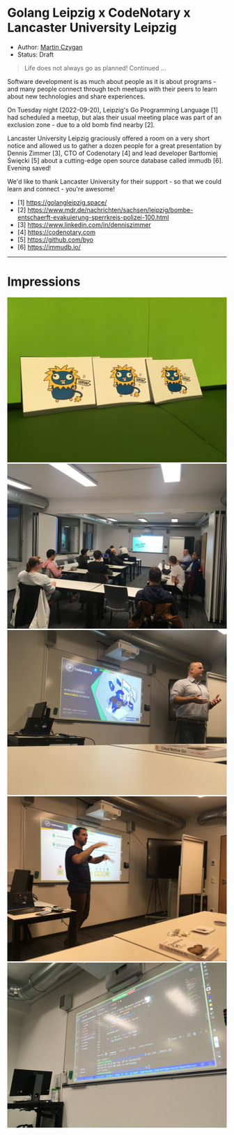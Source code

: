 # Golang Leipzig x CodeNotary x Lancaster University Leipzig

* Author: [Martin Czygan](mailto:martin.czygan@gmail.com)
* Status: Draft

> Life does not always go as planned! Continued ...

Software development is as much about people as it is about programs - and many
people connect through tech meetups with their peers to learn about new
technologies and share experiences.

On Tuesday night (2022-09-20), Leipzig's Go Programming Language [1] had
scheduled a meetup, but alas their usual meeting place was part of an exclusion
zone - due to a old bomb find nearby [2].

Lancaster University Leipzig graciously offered a room on a very short notice
and allowed us to gather a dozen people for a great presentation by Dennis
Zimmer [3], CTO of Codenotary [4] and lead developer Bartłomiej Święcki [5] about a cutting-edge open source database called
immudb [6]. Evening saved!

We'd like to thank Lancaster University for their support - so that we could
learn and connect - you're awesome!


* [1] https://golangleipzig.space/
* [2] https://www.mdr.de/nachrichten/sachsen/leipzig/bombe-entschaerft-evakuierung-sperrkreis-polizei-100.html
* [3] https://www.linkedin.com/in/denniszimmer
* [4] https://codenotary.com
* [5] https://github.com/byo
* [6] https://immudb.io/

----

# Impressions

![](2022_09_21_Leipzig_Golang_Gophers.jpg)
![](2022_09_21_Leipzig_Golang_Room.jpg)
![](2022_09_21_Leipzig_Golang_Intro.jpg)
![](2022_09_21_Leipzig_Golang_QA.jpg)
![](2022_09_21_Leipzig_Golang_Code.jpg)

